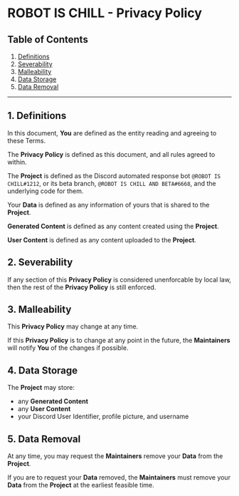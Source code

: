 
# ROBOT IS CHILL - Privacy Policy

## Table of Contents

1. [Definitions](#definitions)
2. [Severability](#severability)
3. [Malleability](#malleability)
4. [Data Storage](#data-storage)
5. [Data Removal](#data-removal)

---

## 1. Definitions

In this document, **You** are defined as the entity reading and agreeing to these Terms.

The **Privacy Policy** is defined as this document, and all rules agreed to within.

The **Project** is defined as the Discord automated response bot `@ROBOT IS CHILL#1212`, or its beta branch, `@ROBOT IS CHILL AND BETA#6668`, and the underlying code for them.

Your **Data** is defined as any information of yours that is shared to the **Project**.

**Generated Content** is defined as any content created using the **Project**.

**User Content** is defined as any content uploaded to the **Project**.

## 2. Severability

If any section of this **Privacy Policy** is considered unenforcable by local law, then the rest of the **Privacy Policy** is still enforced.

## 3. Malleability

This **Privacy Policy** may change at any time.

If this **Privacy Policy** is to change at any point in the future, the **Maintainers** will notify **You** of the changes if possible.

## 4. Data Storage

The **Project** may store:

- any **Generated Content**
- any **User Content**
- your Discord User Identifier, profile picture, and username

## 5. Data Removal

At any time, you may request the **Maintainers** remove your **Data** from the **Project**.

If you are to request your **Data** removed, the **Maintainers** must remove your **Data** from the **Project** at the earliest feasible time.

